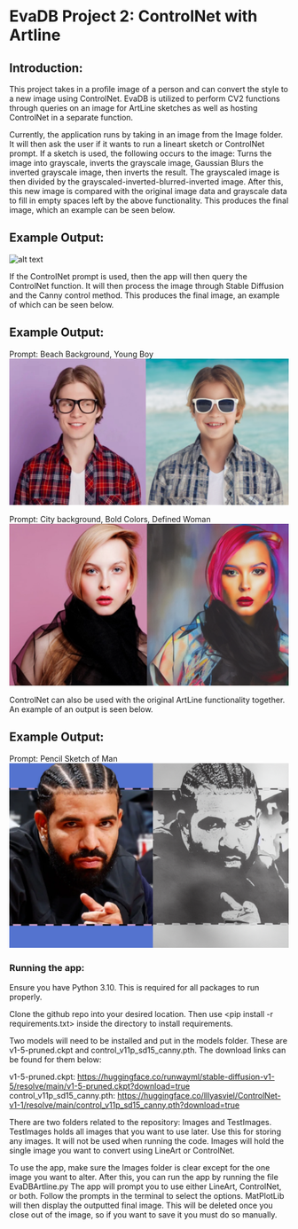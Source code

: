 # EvaDB Project 2: ControlNet with Artline
## Introduction:
This project takes in a profile image of a person and can convert the style to a new image using ControlNet. EvaDB is utilized to perform CV2 functions through queries on an image for ArtLine sketches as well as hosting ControlNet in a separate function. 

Currently, the application runs by taking in an image from the Image folder. It will then ask the user if it wants to run a lineart sketch or ControlNet prompt. 
If a sketch is used, the following occurs to the image: Turns the image into grayscale, inverts the grayscale image, Gaussian Blurs the inverted grayscale image, then inverts the result. The grayscaled image is then divided by the grayscaled-inverted-blurred-inverted image. After this, this new image is compared with the original image data and grayscale data to fill in empty spaces left by the above functionality. This produces the final image, which an example can be seen below.

## Example Output:
![alt text](https://github.com/JohnK70/EvaDBP1Artline/blob/main/githubImage.png?raw=true)

If the ControlNet prompt is used, then the app will then query the ControlNet function. It will then process the image through Stable Diffusion and the Canny control method. This produces the final image, an example of which can be seen below.

## Example Output:
Prompt: Beach Background, Young Boy
![alt text](https://github.com/JohnK70/EvaDB-ControlNet-Artline/blob/main/ControlNetTeen.png?raw=true)

Prompt: City background, Bold Colors, Defined Woman
![alt text](https://github.com/JohnK70/EvaDB-ControlNet-Artline/blob/main/modelCityWoman.png?raw=true)

ControlNet can also be used with the original ArtLine functionality together. An example of an output is seen below.

## Example Output:
Prompt: Pencil Sketch of Man
![alt text](https://github.com/JohnK70/EvaDB-ControlNet-Artline/blob/main/DrakeControlArtLine.png?raw=true)

### Running the app:
Ensure you have Python 3.10. This is required for all packages to run properly.

Clone the github repo into your desired location. Then use <pip install -r requirements.txt> inside the directory to install requirements.

Two models will need to be installed and put in the models folder. These are v1-5-pruned.ckpt and control_v11p_sd15_canny.pth. The download links can be found for them below:

v1-5-pruned.ckpt: https://huggingface.co/runwayml/stable-diffusion-v1-5/resolve/main/v1-5-pruned.ckpt?download=true
control_v11p_sd15_canny.pth: https://huggingface.co/lllyasviel/ControlNet-v1-1/resolve/main/control_v11p_sd15_canny.pth?download=true

There are two folders related to the repository: Images and TestImages.
TestImages holds all images that you want to use later. Use this for storing any images. It will not be used when running the code.
Images will hold the single image you want to convert using LineArt or ControlNet.

To use the app, make sure the Images folder is clear except for the one image you want to alter.
After this, you can run the app by running the file EvaDBArtline.py
The app will prompt you to use either LineArt, ControlNet, or both. Follow the prompts in the terminal to select the options.
MatPlotLib will then display the outputted final image. This will be deleted once you close out of the image, so if you want to save it you must do so manually.

